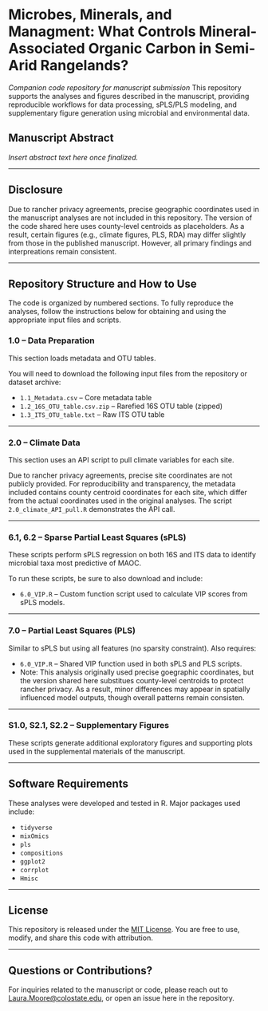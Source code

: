 # Microbes, Minerals, and Managment: What Controls Mineral-Associated Organic Carbon in Semi-Arid Rangelands?
*Companion code repository for manuscript submission*
This repository supports the analyses and figures described in the manuscript, providing reproducible workflows for data processing, sPLS/PLS modeling, and supplementary figure generation using microbial and environmental data.

## Manuscript Abstract  
*Insert abstract text here once finalized.*  



---
## Disclosure

Due to rancher privacy agreements, precise geographic coordinates used in the manuscript analyses are not included in this repository. The version of the code shared here uses county-level centroids as placeholders.
As a result, certain figures (e.g., climate figures, PLS, RDA) may differ slightly from those in the published manuscript. However, all primary findings and interpreations remain consistent. 

---

## Repository Structure and How to Use 

The code is organized by numbered sections. To fully reproduce the analyses, follow the instructions below for obtaining and using the appropriate input files and scripts.

### 1.0 – Data Preparation  
This section loads metadata and OTU tables.

You will need to download the following input files from the repository or dataset archive:
- `1.1_Metadata.csv` – Core metadata table  
- `1.2_16S_OTU_table.csv.zip` – Rarefied 16S OTU table (zipped)
- `1.3_ITS_OTU_table.txt` – Raw ITS OTU table  

---

### 2.0 – Climate Data  
This section uses an API script to pull climate variables for each site.

Due to rancher privacy agreements, precise site coordinates are not publicly provided. For reproducibility and transparency, the metadata included contains county centroid coordinates for each site, which differ from the actual coordinates used in the original analyses.
The script `2.0_climate_API_pull.R` demonstrates the API call.

---

### 6.1, 6.2 – Sparse Partial Least Squares (sPLS)  
These scripts perform sPLS regression on both 16S and ITS data to identify microbial taxa most predictive of MAOC.

To run these scripts, be sure to also download and include:
- `6.0_VIP.R` – Custom function script used to calculate VIP scores from sPLS models.

---

### 7.0 – Partial Least Squares (PLS)  
Similar to sPLS but using all features (no sparsity constraint). Also requires:
- `6.0_VIP.R` – Shared VIP function used in both sPLS and PLS scripts.
- Note: This analysis originally used precise goegraphic coordinates, but the version shared here substitues county-level centroids to protect rancher privacy. As a result, minor differences may appear in spatially influenced model outputs, though overall patterns remain consisten. 

---

### S1.0, S2.1, S2.2 – Supplementary Figures  
These scripts generate additional exploratory figures and supporting plots used in the supplemental materials of the manuscript.

---

## Software Requirements  
These analyses were developed and tested in R. Major packages used include:
- `tidyverse`
- `mixOmics`
- `pls` 
- `compositions`
- `ggplot2`
- `corrplot`
- `Hmisc`


---

## License  
This repository is released under the [MIT License](LICENSE). You are free to use, modify, and share this code with attribution.

---

## Questions or Contributions?  
For inquiries related to the manuscript or code, please reach out to Laura.Moore@colostate.edu, or open an issue here in the repository.

